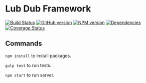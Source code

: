 # Lub Dub Framework

[![Build Status](https://travis-ci.org/LubDub/lubdub.png)](https://travis-ci.org/LubDub/lubdub)
[![GitHub version](https://badge.fury.io/gh/lubdub%2FLubDub.svg)](https://badge.fury.io/gh/lubdub%2FLubDub)
[![NPM version](https://badge.fury.io/js/lubdub.svg)](http://badge.fury.io/js/lubdub)
[![Dependencies](https://david-dm.org/lubdub/LubDub.png)](https://david-dm.org/lubdub/LubDub)
[![Coverage Status](https://coveralls.io/repos/lubdub/LubDub/badge.png)](https://coveralls.io/r/lubdub/LubDub)

## Commands

`npm install` to install packages.

`gulp test` to run tests.

`npm start` to run server.

